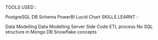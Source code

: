 TOOLS USED :

PostgreSQL
DB Schema
PowerBI
Lucid Chart
SKILLS LEARNT :

Data Modelling
Data Modelling
Server Side Code
ETL process
No SQL structure in Mongo DB
Snowflake concepts
